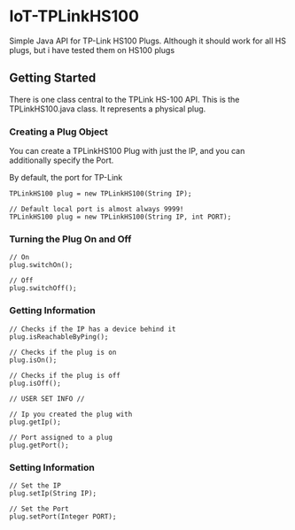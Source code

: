 # IoT-TPLinkHS100

Simple Java API for TP-Link HS100 Plugs. Although it should work for all HS plugs, but i have tested them on HS100 plugs

## Getting Started

There is one class central to the TPLink HS-100 API. This is the TPLinkHS100.java class. It represents a physical plug.

### Creating a Plug Object

You can create a TPLinkHS100 Plug with just the IP, and you can additionally specify the Port. 

By default, the port for TP-Link

    TPLinkHS100 plug = new TPLinkHS100(String IP);

    // Default local port is almost always 9999!
    TPLinkHS100 plug = new TPLinkHS100(String IP, int PORT);
    
### Turning the Plug On and Off

    // On
    plug.switchOn();

    // Off
    plug.switchOff();

### Getting Information

    // Checks if the IP has a device behind it
    plug.isReachableByPing(); 

    // Checks if the plug is on
    plug.isOn();

    // Checks if the plug is off
    plug.isOff();

    // USER SET INFO //

    // Ip you created the plug with
    plug.getIp();

    // Port assigned to a plug
    plug.getPort();
    
### Setting Information

    // Set the IP
    plug.setIp(String IP);

    // Set the Port
    plug.setPort(Integer PORT);
